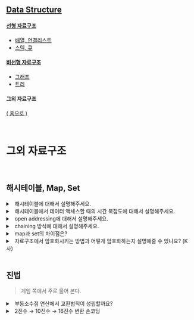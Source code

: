 ## [Data Structure](./README.md)
#### [선형 자료구조](./linear-structure.md#선형-자료구조)
  - [배열, 연결리스트](./linear-structure.md#배열-연결리스트)
  - [스텍, 큐](./linear-structure.md#스텍,-큐,-데크)

#### [비선형 자료구조](./non-linear-structure.md#비선형-자료구조)
  - [그래프](./non-linear-structure.md#그래프-graph)
  - [트리](./non-linear-structure.md#트리-tree)

#### 그외 자료구조

[( 홈으로 )](../README.md)

<br>

# 그외 자료구조

<br>

## 해시테이블, Map, Set

<details>
<summary>&nbsp; 해시테이블에 대해서 설명해주세요.</summary>

---

`key value`

- 해시 함수를 통해 키(key)와 데이터값(value)를 매핑하여 저장하는 자료구조이다.
  - `해시 함수`
    - 임의의 길이의 (key)를 고정된 길이의 (index, 해시값)로 변환되어 (value)의 주소를 매핑하는 함수이다.
    - 나머지 연산, SHA-1, SHA-256
  - `해시 충돌`
    - 해시 함수의 성능에 따라 다른 key가 같은 해시값으로 변환되는 경우가 발생할 수 있다.
    - 크게 open addressing, chaning 2가지 방법이 있다.
- 데이터가 실제 저장되는 곳을 버킷 또는 슬롯이라고 한다.
- [참고하면 좋은 글](https://baeharam.netlify.app/posts/data%20structure/hash-table)

---

</details>

<details>
<summary>&nbsp; 해시테이블에서 데이터 액세스할 때의 시간 복잡도에 대해서 설명해주세요.</summary>

---

`해시충돌`

- key를 바탕으로 해시연산을 하면 바로 value에 접근하기에 평균 𝑂(1)이 소요된다.
- 최악으로 해시충돌되어 모든 버킷 혹은 연결도니 리스트를 순회하기에 𝑂(N) 소요된다.

---

</details>

<details>
<summary>&nbsp; open addressing에 대해서 설명해주세요.</summary>

---

`다른 위치`

- 충돌이 발생하면 다른 버킷에 데이터를 저장시킨다.
- 다른 버킷을 찾는 방법은 여러가지가 있다.

| 방식                       |                                                                                                                   |
| -------------------------- | ----------------------------------------------------------------------------------------------------------------- |
| 선형탐색 Linear probing    | 고정적으로 폭을 증가 시킨다. h(key) +1, +2 ..                                                                     |
| 제곱탐색 Quadratic probing | 폭을 제곱수로 증가 시킨다. h(key) +2, +4 ..                                                                       |
| 랜덤탐색 Random Probing    | 랜덤 함수를 통해 증가 시킨다. h(key) +난수1, +난수2 ...                                                           |
| 이중해싱 Double hashing    | 다음 해시값의 규칙성을 없애는 방법으로 이동폭을 다른 해시함수를 통해 구한다. 위 방식들이 가지는 군집화 문제 없다. |

- 어느정도 데이터가 차면 테이블 크기를 적절하게 늘려주고 처음부터 다시 해싱하는 것이 좋다.
  - 통계적으로 테이블의 적재율이 70% ~ 80%정도가 되면 성능이 저하된다.

---

</details>

<details>
<summary>&nbsp; chaining 방식에 대해서 설명해주세요.</summary>

---

`연결리스트`

- 한 버킷에 들어갈 데이터 수를 제한하지 않고 충돌되면 체인에 데이터를 추가한다.
  - 체인을 연결리스트, 레드블랙트리로 구현할 수 있다.
- 해시가 충돌 될 때 해당 버킷 체인에 `보조 해시 함수`를 통해 해시값을 변형하여 해시 충돌 가능성을 줄인다.
- 일반적으로 open이 chaining보다 느리다.
  - 버킷 밀도가 높아지면서 open이 충돌빈도가 높이지기 때문이다.

---

</details>

<details>
<summary>&nbsp; map과 set의 차이점은?</summary>

---

`key == value` `key != value`

- map같은 경우 key와 value를 매핑시키는 자료구조로 key를 통해서 value를 접근할 수 있다.
- set같은 경우 key가 곧 value로 저장되는 자료구조로 집합에 value가 있는지 여부를 파악하기 쉽다.

---

</details>

<details>
<summary>&nbsp; 자료구조에서 암호화시키는 방법과 어떻게 암호화하는지 설명해줄 수 있나요? (K사)</summary>

---

`해싱` `허프만 코딩`

(꼬리질문)

<details>
<summary>&nbsp; 실제 사용되는 예시가 있을까요?</summary>
<p>

- 비밀번호, 평문 통신?

</p>
</details>

<details>
<summary>&nbsp; 해싱에서 효율적으로 암호화하는 방식이 있을까요?</summary>
<p>

- 수학적으로 충돌 가능성이 작은 해싱함수를 사용한다. (예를 들어서 SHA-256)

</p>
</details>

---

</details>

<br>

## 진법 

> 게임 쪽에서 주로 물어 본다.

<details>
<summary>&nbsp; 부동소수점 연산에서 교환법칙이 성립할까요?</summary>

---

교환법칙, 곱셈법칙은 성립하지만 결합법칙은 성립하지 않는다.

```
(3 + 1.1234) + 0.0006 = 4.124
3 + (1.1234 + 0.0006) = 4.124
```

---

</details>

<details>
<summary>&nbsp; 2진수 → 10진수 → 16진수 변환 손코딩</summary>

---

- 

---

</details>

<br>
